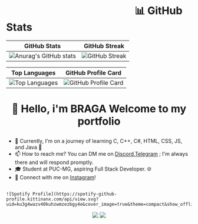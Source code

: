 # ⠀⠀⠀⠀⠀⠀⠀⠀⠀⠀⠀⠀⠀⠀⠀⠀⠀📊 GitHub Stats
| GitHub Stats | GitHub Streak |
|--------------|---------------|
| ![Anurag's GitHub stats](https://github-readme-stats.vercel.app/api?username=bragadz&show_icons=true&theme=radical&hide_border=false&include_all_commits=true&count_private=true) | ![GitHub Streak](https://github-readme-streak-stats.herokuapp.com/?user=bragadz&theme=radical&hide_border=false)|

| Top Languages | GitHub Profile Card |
|---------------|---------------------|
| ![Top Languages](https://github-readme-stats.vercel.app/api/top-langs/?username=bragadz&theme=radical&hide_border=false&include_all_commits=true&count_private=true&layout=compact) | ![GitHub Profile Card](http://github-profile-summary-cards.vercel.app/api/cards/profile-details?username=bragadz&theme=radical) |

# <p align="center">👋 Hello, i'm BRAGA Welcome to my portfolio </p>

- 🌱 Currently, I'm on a journey of learning C, C++, C#, HTML, CSS, JS, and Java 🚀
- 📫 How to reach me? You can DM me on [Discord](https://discordapp.com/users/1057518718378324009),[Telegram](https://t.me/Bragadzz) ; I'm always there and will respond promptly.
- 🎓 Student at PUC-MG, aspiring Full Stack Developer. 🌐
- 🔗 Connect with me on [Instagram](https://www.instagram.com/bragadzz/)!

##

    ![Spotify Profile](https://spotify-github-profile.kittinanx.com/api/view.svg?uid=ku3g4wazv40kuhzwmzezbgy4e&cover_image=true&theme=compact&show_offline=true&background_color=121212&interchange=false)


<p align="center">
    <img src="https://komarev.com/ghpvc/?username=bragadz&label=PROFILE+VIEWS">
    <a href="https://badges.pufler.dev/repos/bragadz"><img src="https://badges.pufler.dev/repos/bragadzz"></a>
</p>
